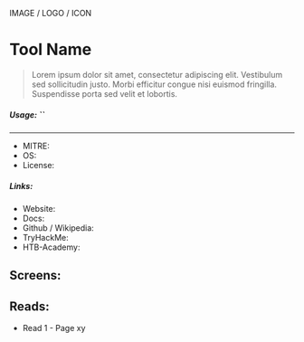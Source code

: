 IMAGE / LOGO / ICON

# Tool Name
>Lorem ipsum dolor sit amet, consectetur adipiscing elit. Vestibulum sed sollicitudin justo. Morbi efficitur congue nisi euismod fringilla. Suspendisse porta sed velit et lobortis.

##### Usage: ``
___
- MITRE:
- OS:
- License:

##### Links:
- Website: 
- Docs: 
- Github / Wikipedia: 
- TryHackMe: 
- HTB-Academy:

## Screens:

## Reads:
- Read 1 - Page xy

